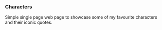 ### Characters

Simple single page web page to showcase some of my favourite characters and their iconic quotes.
